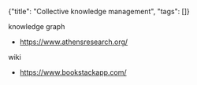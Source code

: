 {"title": "Collective knowledge management", "tags": []}

knowledge graph
* https://www.athensresearch.org/

wiki
* https://www.bookstackapp.com/


